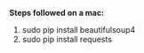 **Steps followed on a mac:**     
1. sudo pip install beautifulsoup4   
2. sudo pip install requests
